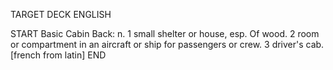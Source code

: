 TARGET DECK
ENGLISH

START
Basic
Cabin
Back: n. 1 small shelter or house, esp. Of wood. 2 room or compartment in an aircraft or ship for passengers or crew. 3 driver's cab. [french from latin]
END
